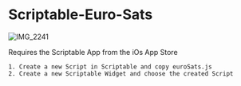 # Scriptable-Euro-Sats

![IMG_2241](https://user-images.githubusercontent.com/17035272/163979128-11f5f0a0-c508-4298-8775-1145f27494df.jpg)


Requires the Scriptable App from the iOs App Store

    1. Create a new Script in Scriptable and copy euroSats.js
    2. Create a new Scriptable Widget and choose the created Script

